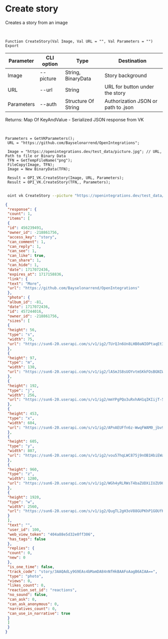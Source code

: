 ﻿---
sidebar_position: 7
---

# Create story
 Creates a story from an image


<br/>


`Function CreateStory(Val Image, Val URL = "", Val Parameters = "") Export`

 | Parameter | CLI option | Type | Destination |
 |-|-|-|-|
 | Image | --picture | String, BinaryData | Story background |
 | URL | --url | String | URL for button under the story |
 | Parameters | --auth | Structure Of String | Authorization JSON or path to .json |

 
 Returns: Map Of KeyAndValue - Serialized JSON response from VK

<br/>




```bsl title="Code example"
Parameters = GetVKParameters();
 URL = "https://github.com/Bayselonarrend/OpenIntegrations";
 
 Image = "https://openintegrations.dev/test_data/picture.jpg"; // URL, Path to file or Binary Data
 TFN = GetTempFileName("png");
 FileCopy(Image, TFN);
 Image = New BinaryData(TFN);
 
 Result = OPI_VK.CreateStory(Image, URL, Parameters);
 Result = OPI_VK.CreateStory(TFN,, Parameters);
```
	


```sh title="CLI command example"
 
 oint vk CreateStory --picture "https://openintegrations.dev/test_data/picture.jpg" --url %url% --auth %auth%

```

```json title="Result"
{
 "response": {
 "count": 1,
 "items": [
 {
 "id": 456239491,
 "owner_id": -218861756,
 "access_key": "story",
 "can_comment": 1,
 "can_reply": 1,
 "can_see": 1,
 "can_like": true,
 "can_share": 1,
 "can_hide": 1,
 "date": 1717072436,
 "expires_at": 1717158836,
 "link": {
 "text": "More",
 "url": "https://github.com/Bayselonarrend/OpenIntegrations"
 },
 "photo": {
 "album_id": -81,
 "date": 1717072436,
 "id": 457244016,
 "owner_id": -218861756,
 "sizes": [
 {
 "height": 56,
 "type": "s",
 "width": 75,
 "url": "https://sun6-20.userapi.com/s/v1/ig2/TUrQJn6Un8LHB0aNIOPtaqEt3K_J4tZbV2notqyJ1TUyHCj9m-bbiOZKm1u07WpGGAZfH1LFXbg95EM-uS0JHKX9.jpg?size=75x56&quality=95&type=story"
 },
 {
 "height": 97,
 "type": "m",
 "width": 130,
 "url": "https://sun6-20.userapi.com/s/v1/ig2/lASmJS8sUOYvtmSKkFOsBGNIWpcqoqenWSBOdBHSXQE9PuZjUx_aVVA3Zd6DOV08nssSEYQgXJ6Vam6TiPx2Lcpm.jpg?size=130x97&quality=95&type=story"
 },
 {
 "height": 192,
 "type": "j",
 "width": 256,
 "url": "https://sun6-20.userapi.com/s/v1/ig2/mmYPgPQo3uRxhAH1qIKIijT-5j87fr0A5PEe1X8k3kdo5MmagHYZIdECvXyFL9KubVsKzTZTWFJSQgskL5a09dhS.jpg?size=256x192&quality=95&type=story"
 },
 {
 "height": 453,
 "type": "x",
 "width": 604,
 "url": "https://sun6-20.userapi.com/s/v1/ig2/APnAEUFfn6z-WwqFWAM0_jbv9cRo4zrIPx3RSFrsSNdh8bXpv6438yZqB_BDM3pMfSfl6Gsx751T7mJ8yEf_zCi9.jpg?size=604x453&quality=95&type=story"
 },
 {
 "height": 605,
 "type": "y",
 "width": 807,
 "url": "https://sun6-20.userapi.com/s/v1/ig2/vou57hqLWC875j9nOB1HbiEWaVcSXCHmxNlyzyKEyKv6UO97Mm67PyKNftSvW0RvaHARFvl7Hc9noOv2TAV8Tq6X.jpg?size=807x605&quality=95&type=story"
 },
 {
 "height": 960,
 "type": "z",
 "width": 1280,
 "url": "https://sun6-20.userapi.com/s/v1/ig2/WGh4yRLRWsT4baZUDXiIUZU90sFYcZKcme9nnAPSy8CW_uYDQRDQSy8s0SkNRDEBteCyRBPG0Ka7tPwRQzp5M6Cx.jpg?size=1280x960&quality=95&type=story"
 },
 {
 "height": 1920,
 "type": "w",
 "width": 2560,
 "url": "https://sun6-20.userapi.com/s/v1/ig2/QugTL2gH3oV88GUPKhP1GOUfKWONc8iSt_v-Qt6TOsmioQPJ9nyq4L2a1yBHu2eSJKjsql1VhMtEx6wpt3fVVnly.jpg?size=2560x1920&quality=95&type=story"
 }
 ],
 "text": "",
 "user_id": 100,
 "web_view_token": "404a88e5d32e0ff306",
 "has_tags": false
 },
 "replies": {
 "count": 0,
 "new": 0
 },
 "is_one_time": false,
 "track_code": "story/3AAQAdLy9G9EAs4bMamDA84nNfHkBAAFoAagB6AIAA==",
 "type": "photo",
 "views": 0,
 "likes_count": 0,
 "reaction_set_id": "reactions",
 "no_sound": false,
 "can_ask": 0,
 "can_ask_anonymous": 0,
 "narratives_count": 0,
 "can_use_in_narrative": true
 }
 ]
 }
}
```
